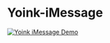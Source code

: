 # Yoink-iMessage

[![Yoink iMessage Demo]({https://raw.githubusercontent.com/ltchang2019/Yoink-iMessage/master/Screenshot%202020-03-15%2018.23.50.png})]({https://youtu.be/XMQtVV44Ty8} "Yoink iMessage Demo")
